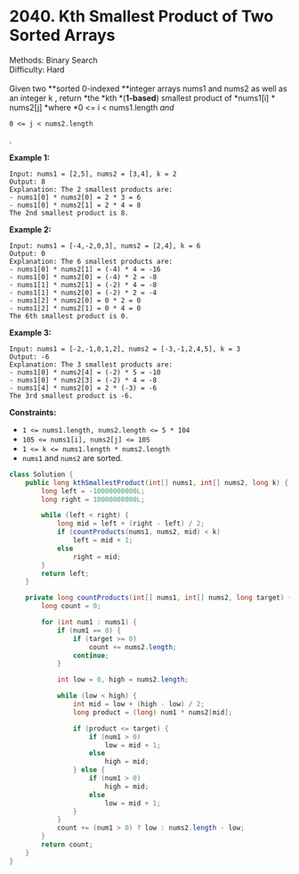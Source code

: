 # 2040. Kth Smallest Product of Two Sorted Arrays  

  Methods: Binary Search </br> Difficulty: Hard </br> </br>Given two **sorted 0-indexed **integer arrays nums1 and nums2 as well as an integer k , return *the *kth *(****1-based****) smallest product of *nums1[i] * nums2[j] *where *0 <= i < nums1.length *and*

```plain text
0 <= j < nums2.length
```

.

**Example 1:**

```plain text
Input: nums1 = [2,5], nums2 = [3,4], k = 2
Output: 8
Explanation: The 2 smallest products are:
- nums1[0] * nums2[0] = 2 * 3 = 6
- nums1[0] * nums2[1] = 2 * 4 = 8
The 2nd smallest product is 8.

```

**Example 2:**

```plain text
Input: nums1 = [-4,-2,0,3], nums2 = [2,4], k = 6
Output: 0
Explanation: The 6 smallest products are:
- nums1[0] * nums2[1] = (-4) * 4 = -16
- nums1[0] * nums2[0] = (-4) * 2 = -8
- nums1[1] * nums2[1] = (-2) * 4 = -8
- nums1[1] * nums2[0] = (-2) * 2 = -4
- nums1[2] * nums2[0] = 0 * 2 = 0
- nums1[2] * nums2[1] = 0 * 4 = 0
The 6th smallest product is 0.

```

**Example 3:**

```plain text
Input: nums1 = [-2,-1,0,1,2], nums2 = [-3,-1,2,4,5], k = 3
Output: -6
Explanation: The 3 smallest products are:
- nums1[0] * nums2[4] = (-2) * 5 = -10
- nums1[0] * nums2[3] = (-2) * 4 = -8
- nums1[4] * nums2[0] = 2 * (-3) = -6
The 3rd smallest product is -6.

```

**Constraints:**

- `1 <= nums1.length, nums2.length <= 5 * 104`
- `105 <= nums1[i], nums2[j] <= 105`
- `1 <= k <= nums1.length * nums2.length`
- `nums1` and `nums2` are sorted.
```java
class Solution {
    public long kthSmallestProduct(int[] nums1, int[] nums2, long k) {
        long left = -10000000000L;
        long right = 10000000000L;

        while (left < right) {
            long mid = left + (right - left) / 2;
            if (countProducts(nums1, nums2, mid) < k) 
                left = mid + 1;
            else 
                right = mid;
        }
        return left;
    }

    private long countProducts(int[] nums1, int[] nums2, long target) {
        long count = 0;

        for (int num1 : nums1) {
            if (num1 == 0) {
                if (target >= 0)
                    count += nums2.length;
                continue;
            }

            int low = 0, high = nums2.length;

            while (low < high) {
                int mid = low + (high - low) / 2;
                long product = (long) num1 * nums2[mid];

                if (product <= target) {
                    if (num1 > 0)
                        low = mid + 1;
                    else
                        high = mid;
                } else {
                    if (num1 > 0)
                        high = mid;
                    else
                        low = mid + 1;
                }
            }
            count += (num1 > 0) ? low : nums2.length - low;
        }
        return count;
    }
}
```

